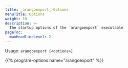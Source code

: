 ```yaml
---
title: _arangoexport_ Options
menuTitle: Options
weight: 10
description: >-
  The startup options of the `arangoexport` executable
pageToc:
  maxHeadlineLevel: 2
---
```

Usage: `arangoexport [<options>]`

{{% program-options name="arangoexport" %}}
